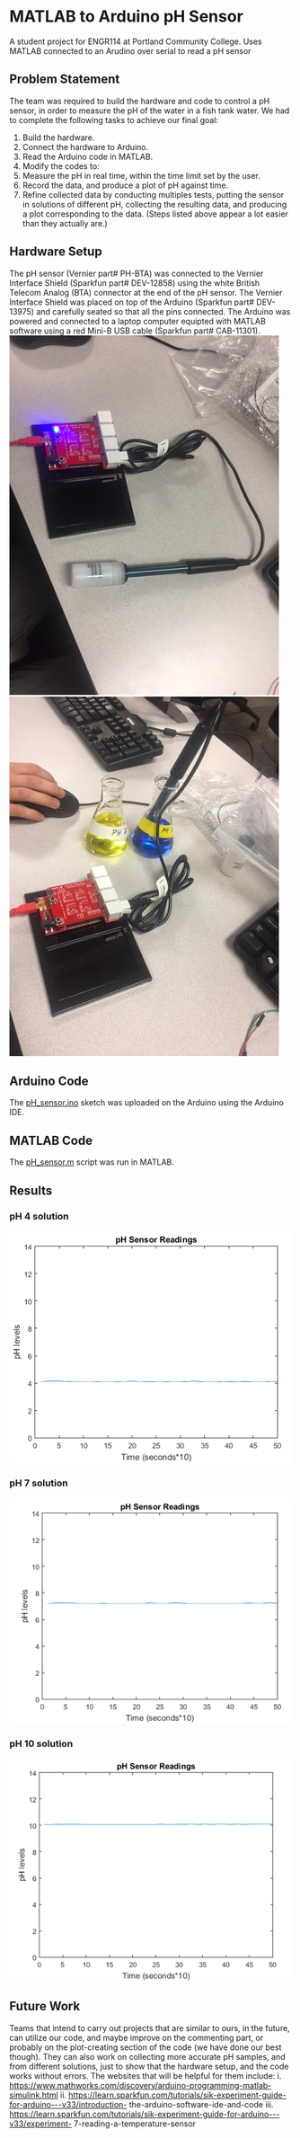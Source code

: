 # MATLAB to Arduino pH Sensor
A student project for ENGR114 at Portland Community College. Uses MATLAB connected to an Arudino over serial to read a pH sensor

## Problem Statement
The team was required to build the hardware and code to control a pH sensor, in order to
measure the pH of the water in a fish tank water.
We had to complete the following tasks to achieve our final goal:
1. Build the hardware.
1. Connect the hardware to Arduino.
1. Read the Arduino code in MATLAB.
1. Modify the codes to:
  1. Measure the pH in real time, within the time limit set by the user.
  1. Record the data, and produce a plot of pH against time.
1. Refine collected data by conducting multiples tests, putting the sensor in solutions of
different pH, collecting the resulting data, and producing a plot corresponding to the data.
(Steps listed above appear a lot easier than they actually are.)

## Hardware Setup
The pH sensor (Vernier part# PH-BTA) was connected to the Vernier Interface Shield (Sparkfun part# DEV-12858) using the white British Telecom Analog (BTA) connector at the end of the pH sensor. The Vernier Interface Shield was placed on top of the Arduino (Sparkfun part# DEV-13975) and carefully seated so that all the pins connected. The Arduino was powered and connected to a laptop computer equipted with MATLAB software using a red Mini-B USB cable (Sparkfun part# CAB-11301).
![Alt Title](/doc/pH_sensor1.JPG "Alt Text")
![Alt Title](/doc/pH_setup.png "Alt Text")

## Arduino Code

The [pH_sensor.ino](pH_sensor.ino) sketch was uploaded on the Arduino using the Arduino IDE.

## MATLAB Code

The [pH_sensor.m](pH_sensor.m) script was run in MATLAB.

## Results

### pH 4 solution
![Alt Title](/doc/pH_results1.png "Alt Text")

### pH 7 solution
![Alt Title](/doc/pH_results2.png "Alt Text")

### pH 10 solution
![Alt Title](/doc/pH_results3.png "Alt Text")

## Future Work
Teams that intend to carry out projects that are similar to ours, in the future, can utilize our code,
and maybe improve on the commenting part, or probably on the plot-creating section of the code
(we have done our best though). They can also work on collecting more accurate pH samples,
and from different solutions, just to show that the hardware setup, and the code works without
errors.
The websites that will be helpful for them include:
i. https://www.mathworks.com/discovery/arduino-programming-matlab-simulink.html
ii. https://learn.sparkfun.com/tutorials/sik-experiment-guide-for-arduino---v33/introduction-
the-arduino-software-ide-and-code
iii. https://learn.sparkfun.com/tutorials/sik-experiment-guide-for-arduino---v33/experiment-
7-reading-a-temperature-sensor
